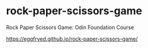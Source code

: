 # rock-paper-scissors-game

Rock Paper Scissors Game: Odin Foundation Course

https://eggfryed.github.io/rock-paper-scissors-game/

